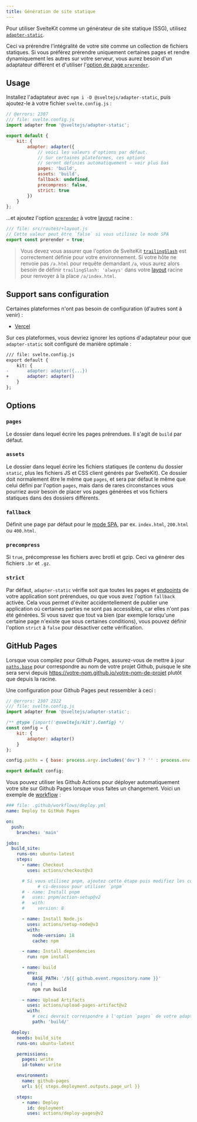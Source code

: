 ```yaml
---
title: Génération de site statique
---
```


Pour utiliser SvelteKit comme un générateur de site statique (SSG), utilisez [`adapter-static`](https://github.com/sveltejs/kit/tree/master/packages/adapter-static).

Ceci va prérendre l'intégralité de votre site comme un collection de fichiers statiques. Si vous préférez prérendre uniquement certaines pages et rendre dynamiquement les autres sur votre serveur, vous aurez besoin d'un adaptateur différent et d'utiliser l'[option de page `prerender`](page-options#prerender).

## Usage

Installez l'adaptateur avec `npm i -D @sveltejs/adapter-static`, puis ajoutez-le à votre fichier `svelte.config.js` :

```js
// @errors: 2307
/// file: svelte.config.js
import adapter from '@sveltejs/adapter-static';

export default {
	kit: {
		adapter: adapter({
			// voici les valeurs d'options par défaut.
			// Sur certaines plateformes, ces options
			// seront définies automatiquement – voir plus bas
			pages: 'build',
			assets: 'build',
			fallback: undefined,
			precompress: false,
			strict: true
		})
	}
};
```

...et ajoutez l'option [`prerender`](page-options#prerender) à votre <span class="vo">[layout](PUBLIC_SVELTE_SITE_URL/docs/web#layout)</span> racine :

```js
/// file: src/routes/+layout.js
// Cette valeur peut être `false` si vous utilisez le mode SPA
export const prerender = true;
```

> Vous devez vous assurer que l'option de SvelteKit [`trailingSlash`](page-options#trailingslash) est correctement définie pour votre environnement. Si votre hôte ne renvoie pas `/a.html` pour requête demandant `/a`, vous aurez alors besoin de définir `trailingSlash: 'always'` dans votre <span class="vo">[layout](PUBLIC_SVELTE_SITE_URL/docs/web#layout)</span> racine pour renvoyer à la place `/a/index.html`.

## Support sans configuration

Certaines plateformes n'ont pas besoin de configuration (d'autres sont à venir) :

- [Vercel](https://vercel.com)

Sur ces plateformes, vous devriez ignorer les options d'adaptateur pour que `adapter-static` soit configuré de manière optimale :

```diff
/// file: svelte.config.js
export default {
	kit: {
-		adapter: adapter({...})
+		adapter: adapter()
	}
};
```

## Options

### `pages`

Le dossier dans lequel écrire les pages prérendues. Il s'agit de `build` par défaut.

### `assets`

Le dossier dans lequel écrire les fichiers statiques (le contenu du dossier `static`, plus les fichiers JS et CSS client générés par SvelteKit). Ce dossier doit normalement être le même que `pages`, et sera par défaut le même que celui défini par l'option `pages`, mais dans de rares circonstances vous pourriez avoir besoin de placer vos pages générées et vos fichiers statiques dans des dossiers différents.

### `fallback`

Définit une page par défaut pour le [mode SPA](single-page-apps), par ex. `index.html`, `200.html` ou `400.html`.

### `precompress`

Si `true`, précompresse les fichiers avec brotli et gzip. Ceci va générer des fichiers `.br` et `.gz`.

### `strict`

Par défaut, `adapter-static` vérifie soit que toutes les pages et <span class="vo">[endpoints](PUBLIC_SVELTE_SITE_URL/docs/web#endpoints)</span> de votre application sont prérendues, ou que vous avez l'option `fallback` activée. Cela vous permet d'éviter accidentellement de publier une application où certaines parties ne sont pas accessibles, car elles n'ont pas été générées. Si vous savez que tout va bien (par exemple lorsqu'une certaine page n'existe que sous certaines conditions), vous pouvez définir l'option `strict` à `false` pour désactiver cette vérification.

## GitHub Pages

Lorsque vous compilez pour Github Pages, assurez-vous de mettre à jour [`paths.base`](configuration#paths) pour correspondre au nom de votre projet Github, puisque le site sera servi depuis <https://votre-nom.github.io/votre-nom-de-projet> plutôt que depuis la racine.

Une configuration pour Github Pages peut ressembler à ceci :

```js
// @errors: 2307 2322
/// file: svelte.config.js
import adapter from '@sveltejs/adapter-static';

/** @type {import('@sveltejs/kit').Config} */
const config = {
	kit: {
		adapter: adapter()
	}
};

config.paths = { base: process.argv.includes('dev') ? '' : process.env.BASE_PATH }

export default config;
```

Vous pouvez utiliser les Github Actions pour déployer automatiquement votre site sur Github Pages lorsque vous faites un changement. Voici un exemple de <span class="vo">[workflow](PUBLIC_SVELTE_SITE_URL/docs/development#workflow)</span> :

```yaml
### file: .github/workflows/deploy.yml
name: Deploy to GitHub Pages

on:
  push:
    branches: 'main'

jobs:
  build_site:
    runs-on: ubuntu-latest
    steps:
      - name: Checkout
        uses: actions/checkout@v3

      # Si vous utilisez pnpm, ajoutez cette étape puis modifiez les commandes la clé de cache
			# ci-dessous pour utiliser `pnpm`
      # - name: Install pnpm
      #   uses: pnpm/action-setup@v2
      #   with:
      #     version: 8

      - name: Install Node.js
        uses: actions/setup-node@v3
        with:
          node-version: 18
          cache: npm

      - name: Install dependencies
        run: npm install

      - name: build
        env:
          BASE_PATH: '/${{ github.event.repository.name }}'
        run: |
          npm run build

      - name: Upload Artifacts
        uses: actions/upload-pages-artifact@v2
        with:
          # ceci devrait correspondre à l'option `pages` de votre adaptateur
          path: 'build/'

  deploy:
    needs: build_site
    runs-on: ubuntu-latest

    permissions:
      pages: write
      id-token: write

    environment:
      name: github-pages
      url: ${{ steps.deployment.outputs.page_url }}

    steps:
      - name: Deploy
        id: deployment
        uses: actions/deploy-pages@v2
```
